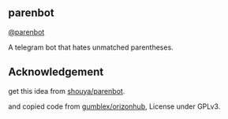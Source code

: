 ## parenbot

[@parenbot](https://telegram.me/parenbot)

A telegram bot that hates unmatched parentheses.

## Acknowledgement

get this idea from [shouya/parenbot](https://github.com/shouya/parenbot).

and copied code from [gumblex/orizonhub](https://github.com/gumblex/orizonhub), License under GPLv3. 
